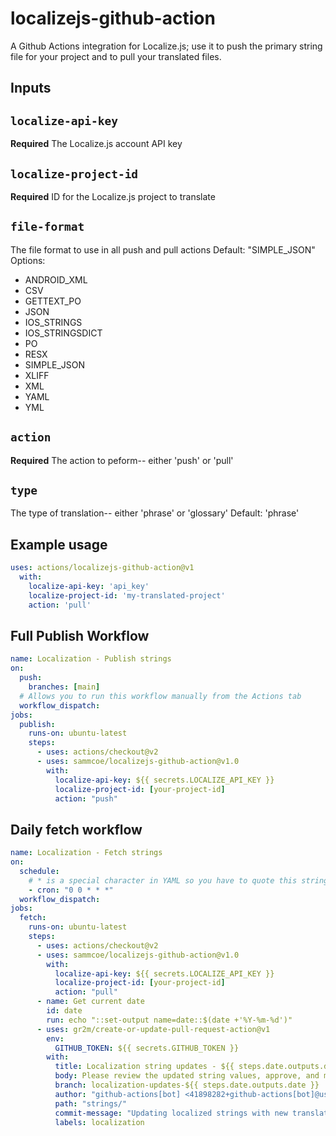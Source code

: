 # localizejs-github-action

A Github Actions integration for Localize.js; use it to push the primary string file for your project and to pull your translated files.

## Inputs

## `localize-api-key`

**Required** The Localize.js account API key

## `localize-project-id`

**Required** ID for the Localize.js project to translate

## `file-format`

The file format to use in all push and pull actions
Default: "SIMPLE_JSON"
Options:

- ANDROID_XML
- CSV
- GETTEXT_PO
- JSON
- IOS_STRINGS
- IOS_STRINGSDICT
- PO
- RESX
- SIMPLE_JSON
- XLIFF
- XML
- YAML
- YML

## `action`

**Required** The action to peform-- either 'push' or 'pull'

## `type`

The type of translation-- either 'phrase' or 'glossary'
Default: 'phrase'

## Example usage

```yml
uses: actions/localizejs-github-action@v1
  with:
    localize-api-key: 'api_key'
    localize-project-id: 'my-translated-project'
    action: 'pull'
```

## Full Publish Workflow

```yml
name: Localization - Publish strings
on:
  push:
    branches: [main]
  # Allows you to run this workflow manually from the Actions tab
  workflow_dispatch:
jobs:
  publish:
    runs-on: ubuntu-latest
    steps:
      - uses: actions/checkout@v2
      - uses: sammcoe/localizejs-github-action@v1.0
        with:
          localize-api-key: ${{ secrets.LOCALIZE_API_KEY }}
          localize-project-id: [your-project-id]
          action: "push"
```

## Daily fetch workflow

```yml
name: Localization - Fetch strings
on:
  schedule:
    # * is a special character in YAML so you have to quote this string
    - cron: "0 0 * * *"
  workflow_dispatch:
jobs:
  fetch:
    runs-on: ubuntu-latest
    steps:
      - uses: actions/checkout@v2
      - uses: sammcoe/localizejs-github-action@v1.0
        with:
          localize-api-key: ${{ secrets.LOCALIZE_API_KEY }}
          localize-project-id: [your-project-id]
          action: "pull"
      - name: Get current date
        id: date
        run: echo "::set-output name=date::$(date +'%Y-%m-%d')"
      - uses: gr2m/create-or-update-pull-request-action@v1
        env:
          GITHUB_TOKEN: ${{ secrets.GITHUB_TOKEN }}
        with:
          title: Localization string updates - ${{ steps.date.outputs.date }}
          body: Please review the updated string values, approve, and merge the PR.
          branch: localization-updates-${{ steps.date.outputs.date }}
          author: "github-actions[bot] <41898282+github-actions[bot]@users.noreply.github.com>"
          path: "strings/"
          commit-message: "Updating localized strings with new translations from Localize.js"
          labels: localization
```

